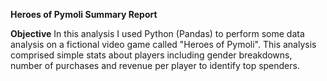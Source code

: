 **Heroes of Pymoli Summary Report**

**Objective**
In this analysis I used Python (Pandas) to perform some data analysis on a fictional video game called "Heroes of Pymoli". This analysis comprised simple stats about players including gender breakdowns, number of purchases and revenue per player to identify top spenders. 

